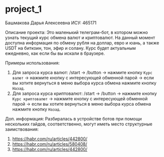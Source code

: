 # project_1

Башмакова Дарья Алексеевна ИСУ: 465171

Описание проекта: Это маленький телеграм-бот, в котором можно узнать текущий курс обмена валют и криптовалют. На данный момент доступна информация по обмену рубля на доллар, евро и юань, а также USDT на биткоин, тон, эфир и солану. Курс будет актуальным ежедневно, как если бы вы искали в браузере.

Примеры использования:
1. Для запроса курса валют: /start -> /button -> нажмите кнопку `Курс валют` -> нажмите кнопку с интересующей обменной парой -> если вы хотите вернуться в меню выбора курса обмена нажмите кнопку `Назад`. 
2. Для запроса курса криптовалют: /start -> /button -> нажмите кнопку `Курс криптовалют` -> нажмите кнопку с интересующей обменной парой -> если вы хотите вернуться в меню выбора курса обмена нажмите кнопку `Назад`.

Доп. информация:
Разбиралась в устройстве ботов при помощи нескольких гайдов, соответственно, могут иметь место структурные заимствования:
1. https://habr.com/ru/articles/442800/
2. https://habr.com/ru/articles/580408/
3. https://habr.com/ru/articles/442800/
